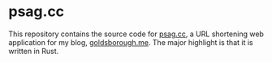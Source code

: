 # psag.cc

This repository contains the source code for [psag.cc](http://www.psag.cc), a URL shortening web application for my blog, [goldsborough.me](http://goldsborough.me). The major highlight is that it is written in Rust.
